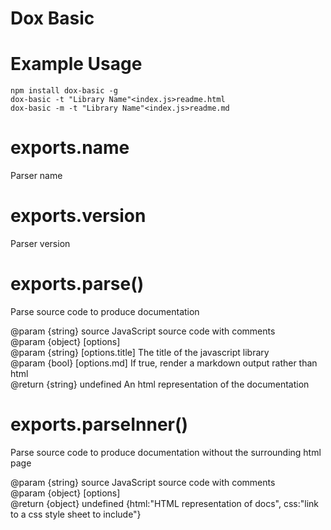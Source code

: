 Dox Basic 
========= 
 
 
 
# Example Usage

    npm install dox-basic -g
    dox-basic -t "Library Name"<index.js>readme.html
    dox-basic -m -t "Library Name"<index.js>readme.md 
 
# exports.name 
 
Parser name 
 
# exports.version 
 
Parser version 
 
# exports.parse() 
 
Parse source code to produce documentation

 
@param {string} source JavaScript source code with comments    
@param {object} [options]     
@param {string} [options.title] The title of the javascript library    
@param {bool} [options.md] If true, render a markdown output rather than html    
@return {string} undefined An html representation of the documentation    
 
# exports.parseInner() 
 
Parse source code to produce documentation without the surrounding html page

 
@param {string} source JavaScript source code with comments    
@param {object} [options]     
@return {object} undefined {html:&quot;HTML representation of docs&quot;, css:&quot;link to a css style sheet to include&quot;}    
